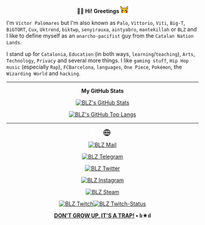 <p align="center"><b>👋🏼 Hi! Greetings </b><img src="./img/pikachu_wave.gif" width="20"/></p>

I'm `Víctor Palomares` but I'm also known as `Palo`, `Vittorio`, `Viti`, `Big-T`, `BiGTORT`, `Cux`, `Uktrend`, `biktwp`, `senyirauxa`, `aintyabro`, `mantekillah` or `BLZ` and I like to define myself as an `anarcho-pacifist` guy from the `Catalan Nation Lands`.
  
I stand up for `Catalonia`, `Education` (in both ways, `learning`/`teaching`), `Arts`, `Technology`, `Privacy` and several more things. I like `gaming stuff`, `Hip Hop music` (especially `Rap`), `FCBarcelona`, `languages`, `One Piece`, `Pokémon`, the `Wizarding World` and `hacking`.

---
<div align="center">
  
**My GitHub Stats**
  
[![BLZ's GitHub Stats](https://github-readme-stats.vercel.app/api?username=mantekillah&hide=stars,prs,issues,contribs&show_icons=true&hide_border=false&title_color=00ff00&icon_color=f1e05a&bg_color=000000&text_color=ffffff&border_color=00ff00&cache_seconds=1800&custom_title=GitHub+Commits+by+BLZ▼+lı★ıl+•+BLZ's+GitHub+user+rank&disable_animations=boolean)](https://github.com/mantekillah)

[![BLZ's GitHub Top Langs](https://github-readme-stats.vercel.app/api/top-langs/?username=mantekillah&langs_count=10&layout=compact&title_color=ffffff&text_color=00ff00&bg_color=000000&hide_border=false&border_color=00ff00&custom_title=BLZ+•+lı★ıl+•+Most+Used+Languages&disable_animations=boolean)](https://github.com/mantekillah)

---
  
[<img align="center" alt="BLZ website" width="19px" src="./img/globe-dark.png" style="padding-right:10px;" />](https://mantekillah.github.io/palo#gh-dark-mode-only)
[<img align="center" alt="BLZ website" width="19px" src="./img/globe-light.png" style="padding-right:10px;" />](https://mantekillah.github.io/palo#gh-light-mode-only)

[![BLZ Mail](https://img.shields.io/static/v1?label=&message=mantekillah%40pm.me&logo=Protonmail&logoColor=ffffff&color=8b89cc&style=flat-square)](mailto:mantekillah@pm.me)

[![BLZ Telegram](https://img.shields.io/static/v1?label=&message=%40palo_senyirauxa&logo=Telegram&logoColor=26a5e4&color=30363d&style=flat-square)](https://t.me/palo_senyirauxa)

[![BLZ Twitter](https://img.shields.io/static/v1?label=&message=%40aintyabro&logo=Twitter&logoColor=ffffff&color=1da1f2&style=flat-square)](https://twitter.com/intent/follow?original_referer=https%3A%2F%2Fgithub.com%2Fmantekillah&screen_name=aintyabro)

[![BLZ Instagram](https://img.shields.io/static/v1?label=&message=%40blz.reborn&logo=Instagram&logoColor=ffffff&color=e4405f&style=flat-square)](http://instagram.com/blz.reborn)

[![BLZ Steam](https://img.shields.io/static/v1?label=&message=%40mantekillah&logo=Steam&logoColor=ffffff&color=171a21&style=flat-square)](https://steamcommunity.com/id/mantekillah)

[![BLZ Twitch](https://img.shields.io/static/v1?label=&message=%40mantekiller&logo=Twitch&color=9146ff&logoColor=ffffff&style=flat-square)](https://twitch.tv/mantekiller)[![BLZ Twitch-Status](https://img.shields.io/twitch/status/mantekiller?label=&style=flat-square)](https://twitch.tv/mantekiller)

**<a href="https://www.youtube.com/watch?v=dQw4w9WgXcQ">DON'T GROW UP, IT'S A TRAP!</a> • lı★ıl**

</div>
